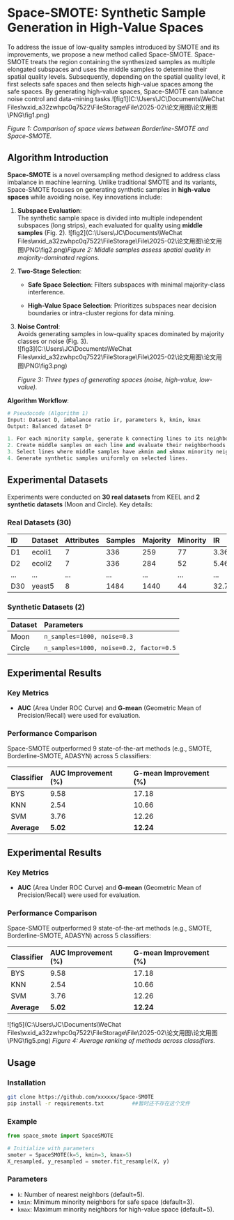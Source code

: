 # Space-SMOTE: Synthetic Sample Generation in High-Value Spaces

 To address the issue of low-quality samples introduced by SMOTE and its improvements, we propose a new method called Space-SMOTE. Space-SMOTE treats the region containing the synthesized samples as multiple elongated subspaces and uses the middle samples to determine their spatial quality levels. Subsequently, depending on the spatial quality level, it first selects safe spaces and then selects high-value spaces among the safe spaces. By generating high-value spaces, Space-SMOTE can balance noise control and data-mining tasks.![fig1](C:\Users\JC\Documents\WeChat Files\wxid_a32zwhpc0q7522\FileStorage\File\2025-02\论文用图\论文用图\PNG\fig1.png)

*Figure 1: Comparison of space views between Borderline-SMOTE and Space-SMOTE.*

## Algorithm Introduction

**Space-SMOTE** is a novel oversampling method designed to address class imbalance in machine learning. Unlike traditional SMOTE and its variants, Space-SMOTE focuses on generating synthetic samples in **high-value spaces** while avoiding noise. Key innovations include:

1. **Subspace Evaluation**:  
   The synthetic sample space is divided into multiple independent subspaces (long strips), each evaluated for quality using **middle samples** (Fig. 2). ![fig2](C:\Users\JC\Documents\WeChat Files\wxid_a32zwhpc0q7522\FileStorage\File\2025-02\论文用图\论文用图\PNG\fig2.png)*Figure 2: Middle samples assess spatial quality in majority-dominated regions.*

   

2. **Two-Stage Selection**:  

   - **Safe Space Selection**: Filters subspaces with minimal majority-class interference.  

   - **High-Value Space Selection**: Prioritizes subspaces near decision boundaries or intra-cluster regions for data mining.  

     

3. **Noise Control**:  
   Avoids generating samples in low-quality spaces dominated by majority classes or noise (Fig. 3).  
   ![fig3](C:\Users\JC\Documents\WeChat Files\wxid_a32zwhpc0q7522\FileStorage\File\2025-02\论文用图\论文用图\PNG\fig3.png)

   *Figure 3: Three types of generating spaces (noise, high-value, low-value).*

   

**Algorithm Workflow**:  

```python
# Pseudocode (Algorithm 1)
Input: Dataset D, imbalance ratio ir, parameters k, kmin, kmax
Output: Balanced dataset D*

1. For each minority sample, generate k connecting lines to its neighbors.
2. Create middle samples on each line and evaluate their neighborhoods.
3. Select lines where middle samples have ≥kmin and ≤kmax minority neighbors.
4. Generate synthetic samples uniformly on selected lines.
```



## Experimental Datasets

Experiments were conducted on **30 real datasets** from KEEL and **2 synthetic datasets** (Moon and Circle). Key details:

### Real Datasets (30)

| ID   | Dataset | Attributes | Samples | Majority | Minority | IR    |
| :--- | :------ | :--------- | :------ | :------- | :------- | :---- |
| D1   | ecoli1  | 7          | 336     | 259      | 77       | 3.36  |
| D2   | ecoli2  | 7          | 336     | 284      | 52       | 5.46  |
| ...  | ...     | ...        | ...     | ...      | ...      | ...   |
| D30  | yeast5  | 8          | 1484    | 1440     | 44       | 32.73 |

### Synthetic Datasets (2)

| Dataset | Parameters                              |
| :------ | :-------------------------------------- |
| Moon    | `n_samples=1000, noise=0.3`             |
| Circle  | `n_samples=1000, noise=0.2, factor=0.5` |



## Experimental Results

### Key Metrics

- **AUC** (Area Under ROC Curve) and **G-mean** (Geometric Mean of Precision/Recall) were used for evaluation.

### Performance Comparison

Space-SMOTE outperformed 9 state-of-the-art methods (e.g., SMOTE, Borderline-SMOTE, ADASYN) across 5 classifiers:

| Classifier  | AUC Improvement (%) | G-mean Improvement (%) |
| :---------- | :------------------ | :--------------------- |
| BYS         | 9.58                | 17.18                  |
| KNN         | 2.54                | 10.66                  |
| SVM         | 3.76                | 12.26                  |
| **Average** | **5.02**            | **12.24**              |



## Experimental Results

### Key Metrics

- **AUC** (Area Under ROC Curve) and **G-mean** (Geometric Mean of Precision/Recall) were used for evaluation.

### Performance Comparison

Space-SMOTE outperformed 9 state-of-the-art methods (e.g., SMOTE, Borderline-SMOTE, ADASYN) across 5 classifiers:

| Classifier  | AUC Improvement (%) | G-mean Improvement (%) |
| :---------- | :------------------ | :--------------------- |
| BYS         | 9.58                | 17.18                  |
| KNN         | 2.54                | 10.66                  |
| SVM         | 3.76                | 12.26                  |
| **Average** | **5.02**            | **12.24**              |

![fig5](C:\Users\JC\Documents\WeChat Files\wxid_a32zwhpc0q7522\FileStorage\File\2025-02\论文用图\论文用图\PNG\fig5.png)
*Figure 4: Average ranking of methods across classifiers.*



## Usage

### Installation

```bash
git clone https://github.com/xxxxxx/Space-SMOTE
pip install -r requirements.txt			##暂时还不存在这个文件
```

### Example

```python
from space_smote import SpaceSMOTE

# Initialize with parameters
smoter = SpaceSMOTE(k=5, kmin=3, kmax=5)
X_resampled, y_resampled = smoter.fit_resample(X, y)
```

### Parameters

- `k`: Number of nearest neighbors (default=5).
- `kmin`: Minimum minority neighbors for safe space (default=3).
- `kmax`: Maximum minority neighbors for high-value space (default=5).

## 





